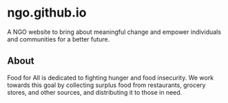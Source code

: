 # ngo.github.io
A NGO website to bring about meaningful change and empower individuals and  communities for a better future.

## About

Food for All is dedicated to fighting hunger and food insecurity. We work towards this goal by collecting surplus food from restaurants, grocery stores, and other sources, and distributing it to those in need.
